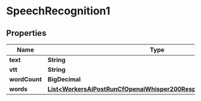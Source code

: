

# SpeechRecognition1


## Properties

| Name | Type | Description | Notes |
|------------ | ------------- | ------------- | -------------|
|**text** | **String** |  |  |
|**vtt** | **String** |  |  [optional] |
|**wordCount** | **BigDecimal** |  |  [optional] |
|**words** | [**List&lt;WorkersAiPostRunCfOpenaiWhisper200ResponseResultWordsInner&gt;**](WorkersAiPostRunCfOpenaiWhisper200ResponseResultWordsInner.md) |  |  [optional] |



